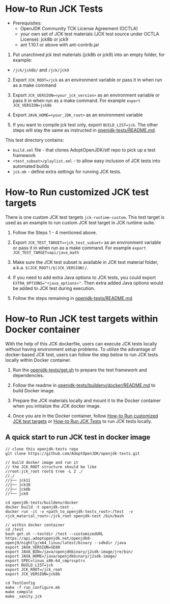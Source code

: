 <!--
# Licensed under the Apache License, Version 2.0 (the "License");
# you may not use this file except in compliance with the License.
# You may obtain a copy of the License at
#
#      https://www.apache.org/licenses/LICENSE-2.0
#
# Unless required by applicable law or agreed to in writing, software
# distributed under the License is distributed on an "AS IS" BASIS,
# WITHOUT WARRANTIES OR CONDITIONS OF ANY KIND, either express or implied.
# See the License for the specific language governing permissions and
# limitations under the License.
-->

# How-to Run JCK Tests

* Prerequisites:
  * OpenJDK Community TCK License Agreement (OCTLA)
  * your own set of JCK test materials (JCK test source under OCTLA License): jck8b or jck9
  * ant 1.10.1 or above with ant-contrib.jar


1. Put unarchived jck test materials (jck8b or jck9) into an empty folder, for example:
* `/jck/jck8b/` and `/jck/jck9`

2. Export `JCK_ROOT=/jck` as an environment variable or pass it in when run as a make command

3. Export `JCK_VERSION=<your_jck_version>` as an environment variable or pass it in when run as a make command. For example `export JCK_VERSION=jck8b` 

4. Export `JAVA_HOME=<your_JDK_root>` as an environment variable

5. If you want to compile jck test only, export `BUILD_LIST=jck`. The other steps will stay the same as instructed in [openjdk-tests/README.md](https://github.com/AdoptOpenJDK/openjdk-tests/blob/master/README.md).


This test directory contains:
  * `build.xml` file - that clones AdoptOpenJDK/stf repo to pick up a test framework
  * `<test_subset>/playlist.xml` - to allow easy inclusion of JCK tests into automated builds
  * `jck.mk` - define extra settings for running JCK tests.


# How-to Run customized JCK test targets

There is one custom JCK test targets `jck-runtime-custom`. This test target is used as an example to run custom JCK test target in JCK runtime suite.

1. Follow the Steps 1 - 4 mentioned above. 

2. Export `JCK_TEST_TARGET=<jck_test_subset>` as an environment variable or pass it in when run as a make command. For example `export JCK_TEST_TARGET=api/java_math`

3. Make sure the JCK test subset is available in JCK test material folder, a.k.a. `$(JCK_ROOT)/$(JCK_VERSION)/`.

4. If you need to add extra Java options to JCK tests, you could export `EXTRA_OPTIONS="<java_options>"`. Then extra added Java options would be added to JCK test during execution.

5. Follow the steps remaining in [openjdk-tests/README.md](https://github.com/AdoptOpenJDK/openjdk-tests/blob/master/README.md)


# How-to Run JCK test targets within Docker container

With the help of this JCK dockerfile, users can execute JCK tests locally
without having environment setup problems. To utilize the advantage of 
docker-based JCK test, users can follow the step below to run JCK tests 
locally within Docker container.

1. Run the [openjdk-tests/get.sh](https://github.com/AdoptOpenJDK/openjdk-tests/blob/master/get.sh) to prepare the test framework and dependencies.

2. Follow the readme in [openjdk-tests/buildenv/docker/README.md](https://github.com/AdoptOpenJDK/openjdk-tests/blob/master/buildenv/docker/README.md) to build Docker image.

3. Prepare the JCK materials locally and mount it to the Docker container when you
   initialize the JCK docker image.

4. Once you are in the Docker container, follow [How-to Run customized JCK test targets](#how-to-run-customized-jck-test-targets) or [How-to Run JCK Tests](#how-to-run-jck-tests) to run JCK tests locally.

## A quick start to run JCK test in docker image

```
// clone this openjdk-tests repo
git clone https://github.com/AdoptOpenJDK/openjdk-tests.git

// build docker image and run it
// the JCK_ROOT structure should be like
//root:jck_root root$ tree -L 2 ./
//./
//├── jck11
//├── jck10
//├── jck8b
//└── jck9

cd openjdk-tests/buildenv/docker
docker build -t openjdk-test .
docker run -it -v <path_to_openjdk-tests_root>:/test  -v <jck_material_root>:/jck_root openjdk-test /bin/bash

// within docker container
cd /test
bash get.sh --testdir /test --customizedURL https://api.adoptopenjdk.net/openjdk8-openj9/nightly/x64_linux/latest/binary --sdkdir /java 
export JAVA_VERSION=SE80
export JAVA_BIN=/java/openjdkbinary/j2sdk-image/jre/bin/
export JAVA_HOME=/java/openjdkbinary/j2sdk-image/
export SPEC=linux_x86-64_cmprssptrs
export BUILD_LIST=jck
export JCK_ROOT=/jck_root
export JCK_VERSION=jck8b

cd TestConfig
make -f run_configure.mk
make compile
make _sanity.jck
```
